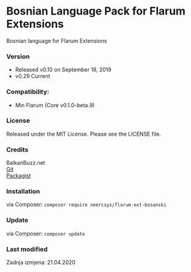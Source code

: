 # Bosnian Language Pack for Flarum Extensions
Bosnian language for Flarum Extensions

### Version
- Released v0.10 on September 18, 2019 
- v0.29 Current

### Compatibility:
- Min Flarum (Core v0.1.0-beta.9)

### License
Released under the MIT License. Please see the LICENSE file.

### Credits
BalkanBuzz.net</br>
[Git](https://github.com/neercsys/flarum-ext-bosanski.git)</br>
[Packagist](https://packagist.org/packages/neercsys/flarum-ext-bosanski)

### Installation

via Composer: `composer require neercsys/flarum-ext-bosanski`

### Update

via Composer: `composer update`

### Last modified
Zadnja izmjena: 21.04.2020
